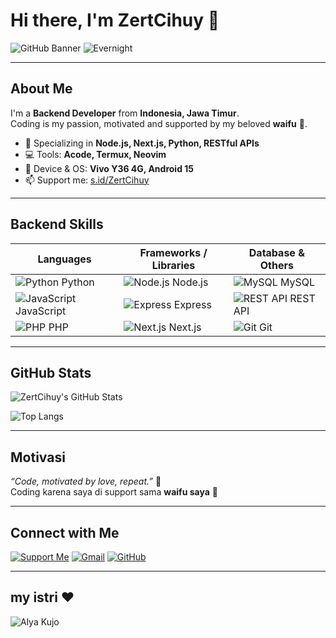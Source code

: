 # Hi there, I'm ZertCihuy 👋

![GitHub Banner](https://img.shields.io/badge/Backend-Developer-181717?style=for-the-badge&logo=github)
![Evernight](https://i.imgur.com/xdaFeGf.gif)


---

## About Me
I'm a **Backend Developer** from **Indonesia, Jawa Timur**.  
Coding is my passion, motivated and supported by my beloved **waifu** 💖.  

- 🌱 Specializing in **Node.js, Next.js, Python, RESTful APIs**  
- 💻 Tools: **Acode, Termux, Neovim**  
- 📱 Device & OS: **Vivo Y36 4G, Android 15**  
- 📫 Support me: [s.id/ZertCihuy](https://s.id/zertcihuy)

---

## Backend Skills

| Languages | Frameworks / Libraries | Database & Others |
|-----------|----------------------|-----------------|
| ![Python](https://img.shields.io/badge/-Python-3776AB?style=for-the-badge&logo=python&logoColor=white) Python | ![Node.js](https://img.shields.io/badge/-Node.js-339933?style=for-the-badge&logo=node.js&logoColor=white) Node.js | ![MySQL](https://img.shields.io/badge/-MySQL-4479A1?style=for-the-badge&logo=mysql&logoColor=white) MySQL |
| ![JavaScript](https://img.shields.io/badge/-JavaScript-F7DF1E?style=for-the-badge&logo=javascript&logoColor=black) JavaScript | ![Express](https://img.shields.io/badge/-Express.js-000000?style=for-the-badge&logo=express&logoColor=white) Express | ![REST API](https://img.shields.io/badge/-REST_API-61DAFB?style=for-the-badge&logo=rest-api&logoColor=white) REST API |
| ![PHP](https://img.shields.io/badge/-PHP-777BB4?style=for-the-badge&logo=php&logoColor=white)   PHP | ![Next.js](https://img.shields.io/badge/-Next.js-000000?style=for-the-badge&logo=next.js&logoColor=white) Next.js | ![Git](https://img.shields.io/badge/-Git-F05032?style=for-the-badge&logo=git&logoColor=white)     Git |

---

## GitHub Stats
![ZertCihuy's GitHub Stats](https://github-readme-stats.vercel.app/api?username=ZertCihuy&show_icons=true&theme=radical&count_private=true&hide_title=true&hide_border=true)

![Top Langs](https://github-readme-stats.vercel.app/api/top-langs/?username=ZertCihuy&layout=compact&theme=radical)

---

## Motivasi
*“Code, motivated by love, repeat.”* 🚀  
Coding karena saya di support sama **waifu saya** 💖

---

## Connect with Me
[![Support Me](https://img.shields.io/badge/Support-s.id/ZertCihuy-ff69b4?style=for-the-badge)](https://s.id/zertcihuy)
[![Gmail](https://img.shields.io/badge/Gmail-co.zertmc@gmail.com-D14836?style=for-the-badge&logo=gmail&logoColor=white)](mailto:co.zertmc@gmail)
[![GitHub](https://img.shields.io/badge/GitHub-ZertCihuy-181717?style=for-the-badge&logo=github)](https://github.com/ZertCihuy)

---

## my istri ❤
![Alya Kujo](https://i.imgur.com/S0ddNmz.png)
